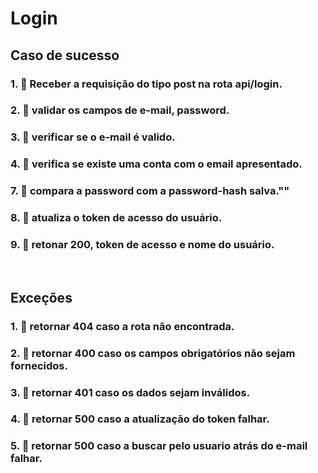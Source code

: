 # Login


##  Caso de sucesso


### 1. 🚫 Receber a requisição do tipo post na rota api/login.
### 2. 🚫 validar os campos de  e-mail, password.
### 3. 🚫 verificar se o e-mail é valido.
### 4. 🚫 verifica se existe uma conta com o email apresentado.
### 7. 🚫 compara a password com a password-hash salva.""
### 8. 🚫 atualiza o token de acesso do usuário.   
### 9. 🚫 retonar 200, token de acesso e nome do usuário.

<br/>

## Exceções


### 1. 🚫 retornar 404 caso a rota não encontrada.
### 2. 🚫 retornar 400 caso os campos obrigatórios não sejam fornecidos. 
### 3. 🚫 retornar 401 caso os dados sejam inválidos.
### 4. 🚫 retornar 500 caso a atualização do token falhar.
### 5. 🚫 retornar 500 caso a buscar pelo usuario atrás do e-mail falhar.
